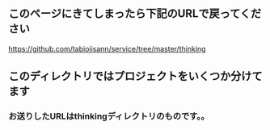 ## このページにきてしまったら下記のURLで戻ってください
https://github.com/tabiojisann/service/tree/master/thinking



## このディレクトリではプロジェクトをいくつか分けてます

### お送りしたURLはthinkingディレクトリのものです。。

